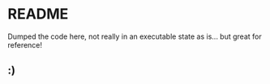 # README

Dumped the code here, not really in an executable state as is... but great for reference!

## :)
